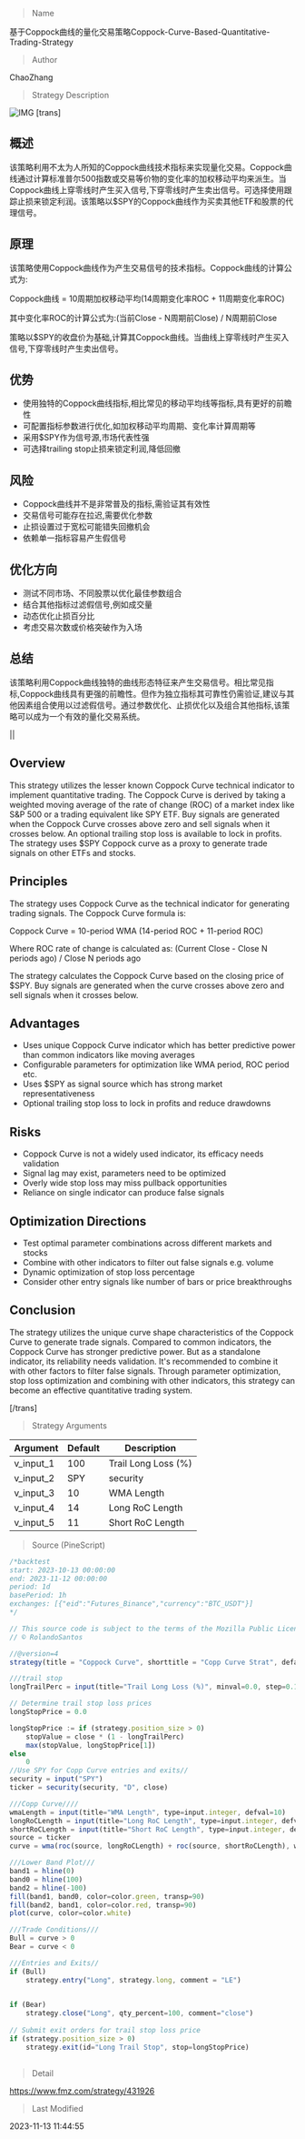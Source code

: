 
> Name

基于Coppock曲线的量化交易策略Coppock-Curve-Based-Quantitative-Trading-Strategy

> Author

ChaoZhang

> Strategy Description

![IMG](https://www.fmz.com/upload/asset/19ccee84fb7143e22a6.png)
[trans]

## 概述

该策略利用不太为人所知的Coppock曲线技术指标来实现量化交易。Coppock曲线通过计算标准普尔500指数或交易等价物的变化率的加权移动平均来派生。当Coppock曲线上穿零线时产生买入信号,下穿零线时产生卖出信号。可选择使用跟踪止损来锁定利润。该策略以$SPY的Coppock曲线作为买卖其他ETF和股票的代理信号。

## 原理

该策略使用Coppock曲线作为产生交易信号的技术指标。Coppock曲线的计算公式为:

Coppock曲线 = 10周期加权移动平均(14周期变化率ROC + 11周期变化率ROC)

其中变化率ROC的计算公式为:(当前Close - N周期前Close) / N周期前Close  

策略以$SPY的收盘价为基础,计算其Coppock曲线。当曲线上穿零线时产生买入信号,下穿零线时产生卖出信号。

## 优势

- 使用独特的Coppock曲线指标,相比常见的移动平均线等指标,具有更好的前瞻性
- 可配置指标参数进行优化,如加权移动平均周期、变化率计算周期等
- 采用$SPY作为信号源,市场代表性强
- 可选择trailing stop止损来锁定利润,降低回撤

## 风险

- Coppock曲线并不是非常普及的指标,需验证其有效性
- 交易信号可能存在拉迟,需要优化参数
- 止损设置过于宽松可能错失回撤机会
- 依赖单一指标容易产生假信号

## 优化方向

- 测试不同市场、不同股票以优化最佳参数组合
- 结合其他指标过滤假信号,例如成交量
- 动态优化止损百分比
- 考虑交易次数或价格突破作为入场

## 总结

该策略利用Coppock曲线独特的曲线形态特征来产生交易信号。相比常见指标,Coppock曲线具有更强的前瞻性。但作为独立指标其可靠性仍需验证,建议与其他因素组合使用以过滤假信号。通过参数优化、止损优化以及组合其他指标,该策略可以成为一个有效的量化交易系统。

||


## Overview

This strategy utilizes the lesser known Coppock Curve technical indicator to implement quantitative trading. The Coppock Curve is derived by taking a weighted moving average of the rate of change (ROC) of a market index like S&P 500 or a trading equivalent like SPY ETF. Buy signals are generated when the Coppock Curve crosses above zero and sell signals when it crosses below. An optional trailing stop loss is available to lock in profits. The strategy uses $SPY Coppock curve as a proxy to generate trade signals on other ETFs and stocks.

## Principles 

The strategy uses Coppock Curve as the technical indicator for generating trading signals. The Coppock Curve formula is:

Coppock Curve = 10-period WMA (14-period ROC + 11-period ROC)

Where ROC rate of change is calculated as: (Current Close - Close N periods ago) / Close N periods ago

The strategy calculates the Coppock Curve based on the closing price of $SPY. Buy signals are generated when the curve crosses above zero and sell signals when it crosses below.

## Advantages

- Uses unique Coppock Curve indicator which has better predictive power than common indicators like moving averages
- Configurable parameters for optimization like WMA period, ROC period etc. 
- Uses $SPY as signal source which has strong market representativeness
- Optional trailing stop loss to lock in profits and reduce drawdowns

## Risks

- Coppock Curve is not a widely used indicator, its efficacy needs validation
- Signal lag may exist, parameters need to be optimized
- Overly wide stop loss may miss pullback opportunities  
- Reliance on single indicator can produce false signals

## Optimization Directions

- Test optimal parameter combinations across different markets and stocks
- Combine with other indicators to filter out false signals e.g. volume
- Dynamic optimization of stop loss percentage
- Consider other entry signals like number of bars or price breakthroughs

## Conclusion

The strategy utilizes the unique curve shape characteristics of the Coppock Curve to generate trade signals. Compared to common indicators, the Coppock Curve has stronger predictive power. But as a standalone indicator, its reliability needs validation. It's recommended to combine it with other factors to filter false signals. Through parameter optimization, stop loss optimization and combining with other indicators, this strategy can become an effective quantitative trading system.

[/trans]

> Strategy Arguments



|Argument|Default|Description|
|----|----|----|
|v_input_1|100|Trail Long Loss (%)|
|v_input_2|SPY|security|
|v_input_3|10|WMA Length|
|v_input_4|14|Long RoC Length|
|v_input_5|11|Short RoC Length|


> Source (PineScript)

``` javascript
/*backtest
start: 2023-10-13 00:00:00
end: 2023-11-12 00:00:00
period: 1d
basePeriod: 1h
exchanges: [{"eid":"Futures_Binance","currency":"BTC_USDT"}]
*/

// This source code is subject to the terms of the Mozilla Public License 2.0 at https://mozilla.org/MPL/2.0/
// © RolandoSantos

//@version=4
strategy(title = "Coppock Curve", shorttitle = "Copp Curve Strat", default_qty_type=strategy.cash, default_qty_value=10000, initial_capital=10000)

///trail stop
longTrailPerc = input(title="Trail Long Loss (%)", minval=0.0, step=0.1, defval=100) * 0.01

// Determine trail stop loss prices
longStopPrice = 0.0

longStopPrice := if (strategy.position_size > 0)
    stopValue = close * (1 - longTrailPerc)
    max(stopValue, longStopPrice[1])
else
    0
//Use SPY for Copp Curve entries and exits//
security = input("SPY")
ticker = security(security, "D", close)

///Copp Curve////
wmaLength = input(title="WMA Length", type=input.integer, defval=10)
longRoCLength = input(title="Long RoC Length", type=input.integer, defval=14)
shortRoCLength = input(title="Short RoC Length", type=input.integer, defval=11)
source = ticker
curve = wma(roc(source, longRoCLength) + roc(source, shortRoCLength), wmaLength)

///Lower Band Plot///
band1 = hline(0)
band0 = hline(100)
band2 = hline(-100)
fill(band1, band0, color=color.green, transp=90)
fill(band2, band1, color=color.red, transp=90)
plot(curve, color=color.white)

///Trade Conditions///
Bull = curve > 0
Bear = curve < 0

///Entries and Exits//
if (Bull)
    strategy.entry("Long", strategy.long, comment = "LE")
    

if (Bear)
    strategy.close("Long", qty_percent=100, comment="close")
    
// Submit exit orders for trail stop loss price
if (strategy.position_size > 0)
    strategy.exit(id="Long Trail Stop", stop=longStopPrice)
    

```

> Detail

https://www.fmz.com/strategy/431926

> Last Modified

2023-11-13 11:44:55
